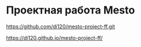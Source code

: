 # Проектная работа Mesto
https://github.com/di120/mesto-project-ff.git

https://di120.github.io/mesto-project-ff/
